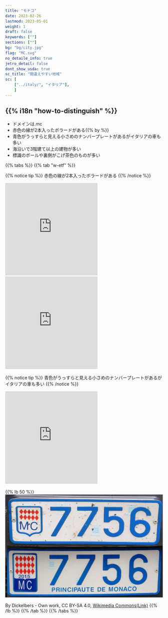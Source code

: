 ```yaml
---
title: "モナコ"
date: 2023-02-26
lastmod: 2023-05-01
weight: 1
draft: false
keywords: [""]
sections: [""]
bg: "bg/city.jpg"
flag: "MC.svg"
no_detaile_info: true
jetro_detail: false
dont_show_usda: true
sc_title: "間違えやすい地域"
sc: [
    ["../italy/", "イタリア"],
    ]
---
```


<div class="main-desciption country-description">
    <h2 class="section-title">{{% i18n "how-to-distinguish" %}}</h2>
    <ul class="rule-list">
        <li>ドメインは<span class="quiz">.mc</span></li>
        <li><span class="quiz">赤</span>色の線が2本入ったボラードがある{{% by %}}</li>
        <li><span class="quiz">青</span>色がうっすらと見える小さめのナンバープレートがあるがイタリアの車も多い</li>
        <li>海沿いで3階建て以上の建物が多い</li>
        <li class="no-evidence">標識のポールや裏側がこげ茶色のものが多い</li>
    </ul>
</div>

{{% tabs  %}}
{{% tab "w-etf" %}}

{{% notice tip %}}
<span class="quiz">赤</span>色の線が2本入ったボラードがある
{{% /notice %}}
<div class="googlemap-if">
<iframe src="https://www.google.com/maps/embed?pb=!4v1683475123481!6m8!1m7!1sKTE_SssPkNGndxuB92W80A!2m2!1d43.7394699611709!2d7.424997220101958!3f44.97533773086599!4f-21.19068351228877!5f3.325193203789971" width="295" height="295" style="border:0;" allowfullscreen="" loading="lazy" referrerpolicy="no-referrer-when-downgrade"></iframe>
<iframe src="https://www.google.com/maps/embed?pb=!4v1683475286495!6m8!1m7!1s-eKsaO1W_2YrTeXGgsPa4A!2m2!1d43.73436739739547!2d7.419634295240349!3f342.2420025831073!4f-13.168711744452622!5f3.108740985536613" width="295" height="295" style="border:0;" allowfullscreen="" loading="lazy" referrerpolicy="no-referrer-when-downgrade"></iframe>
</div>


{{% notice tip %}}
<span class="quiz">青</span>色がうっすらと見える小さめのナンバープレートがあるがイタリアの車も多い
{{% /notice %}}
<div class="googlemap-if">
<iframe src="https://www.google.com/maps/embed?pb=!4v1683475506058!6m8!1m7!1s6F9G23x-cDl6FrIJ5RUTGw!2m2!1d43.73426752921175!2d7.418582551156104!3f12.59902611214238!4f-11.405020416087055!5f3.325193203789971" width="295" height="295" style="border:0;" allowfullscreen="" loading="lazy" referrerpolicy="no-referrer-when-downgrade"></iframe>
</div>

{{% lb 50 %}}
![](2023-05-08-01-03-32.png)

By Dickelbers - Own work, CC BY-SA 4.0, <a href="https://commons.wikimedia.org/w/index.php?curid=39303213">Wikimedia Commons(Link)</a>
{{% /lb %}}
{{% /tab %}}
{{% /tabs  %}}